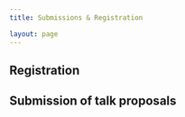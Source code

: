 ```yaml
---
title: Submissions & Registration 

layout: page 
---
```


## Registration 

## Submission of talk proposals 





